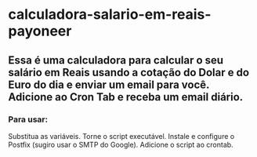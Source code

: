 # calculadora-salario-em-reais-payoneer
## Essa é uma calculadora para calcular o seu salário em Reais usando a cotação do Dolar e do Euro do dia e enviar um email para você. Adicione ao Cron Tab e receba um email diário.

### Para usar:
Substitua as variáveis.
Torne o script executável.
Instale e configure o Postfix (sugiro usar o SMTP do Google).
Adicione o script ao crontab.
